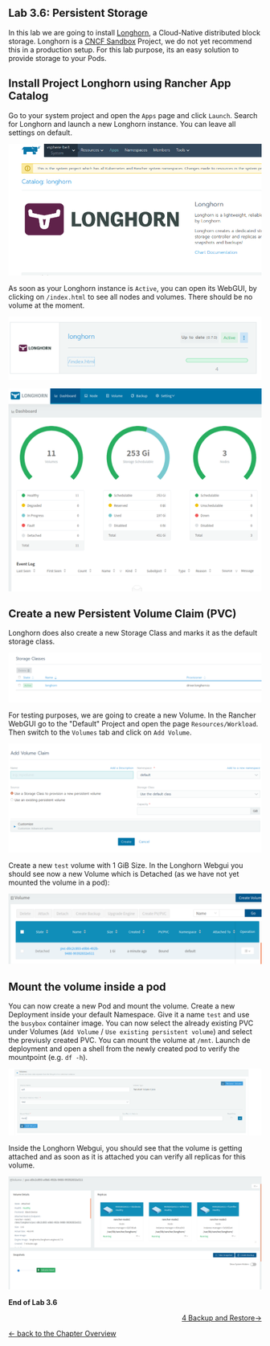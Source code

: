 ## Lab 3.6: Persistent Storage

In this lab we are going to install [Longhorn](https://github.com/longhorn/longhorn), a Cloud-Native distributed block storage. Longhorn is a [CNCF Sandbox](https://thenewstack.io/rancher-donates-its-longhorn-kubernetes-persistent-storage-software-to-cncf/) Project, we do not yet recommend this in a production setup. For this lab purpose, its an easy solution to provide storage to your Pods.


## Install Project Longhorn using Rancher App Catalog

Go to your system project and open the `Apps` page and click `Launch`. Search for Longhorn and launch a new Longhorn instance. You can leave all settings on default.

![Project Longhorn](../resources/images/applonghorn.png)

As soon as your Longhorn instance is `Active`, you can open its WebGUI, by clicking on `/index.html` to see all nodes and volumes. There should be no volume at the moment.

![Project Longhorn - App](../resources/images/longhornready.png)

![Project Longhorn - Webgui](../resources/images/longhornwebgui.png)

## Create a new Persistent Volume Claim (PVC)

Longhorn does also create a new Storage Class and marks it as the default storage class.

![Storage Class](../resources/images/storageclasslonghorn.png)

For testing purposes, we are going to create a new Volume. In the Rancher WebGUI go to the "Default" Project and open the page `Resources/Workload`. Then switch to the `Volumes` tab and click on `Add Volume`.

![Add Volume Claim](../resources/images/addvolume.png)

Create a new `test` volume with 1 GiB Size. In the Longhorn Webgui you should see now a new Volume which is Detached (as we have not yet mounted the volume in a pod):

![Longhorn Volume](../resources/images/longhornvolume.png)

## Mount the volume inside a pod

You can now create a new Pod and mount the volume. Create a new Deployment inside your default Namespace. Give it a name `test` and use the `busybox` container image. You can now select the already existing PVC under Volumes (`Add Volume` / `Use existing persistent volume`) and select the previusly created PVC. You can mount the volume at `/mnt`. Launch de deployment and open a shell from the newly created pod to verify the mountpoint (e.g. `df -h`).

![Add Volume](../resources/images/mountvolume.png)

Inside the Longhorn Webgui, you should see that the volume is getting attached and as soon as it is attached you can verify all replicas for this volume.

![Attached Volume](../resources/images/attachedvolume.png)

**End of Lab 3.6**


<p width="100px" align="right"><a href="40_backuprestore.md">4 Backup and Restore→</a></p>

[← back to the Chapter Overview](10_rancher.md)
